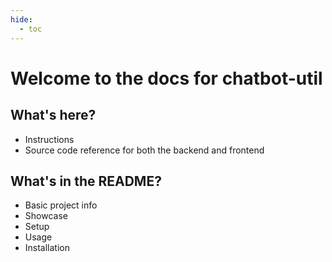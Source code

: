 ```yaml
---
hide:
  - toc
---
```


# Welcome to the docs for chatbot-util

## What's here?

- Instructions
- Source code reference for both the backend and frontend

## What's in the README?

- Basic project info
- Showcase
- Setup
- Usage
- Installation
